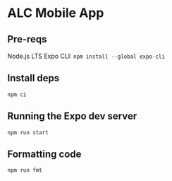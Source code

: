 # ALC Mobile App

## Pre-reqs

Node.js LTS
Expo CLI: `npm install --global expo-cli`

## Install deps
```npm ci```

## Running the Expo dev server

`npm run start`

## Formatting code

`npm run fmt`
